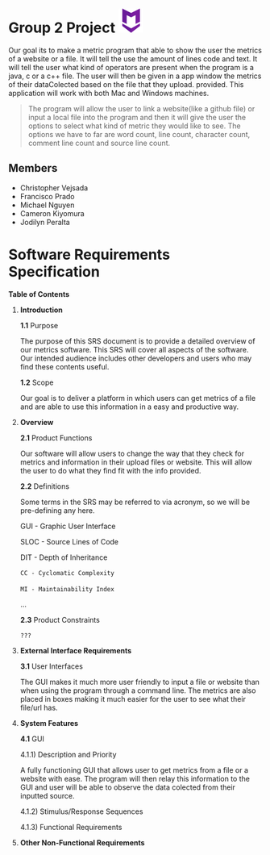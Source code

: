 # Group 2 Project  ![alt text](https://github.com/adam-p/markdown-here/raw/master/src/common/images/icon48.png "Logo Title Text 1")
Our goal its to make a metric program that able to show the user the metrics of a website or a file. It will
tell the use the amount of lines code and text. It will tell the user what kind of operators are present when the program is a java, c or a c++ file.
The user will then be given in a app window the metrics of their dataColected based on the file that they upload.
provided. This application will work with both Mac and Windows machines.
> The program will allow the user to link a website(like a github file) or input a local file into the program
and then it will give the user the options to select what kind of metric they would like to see. The options we have to far are
word count, line count, character count, comment line count and source line count.
## Members 
* Christopher Vejsada
* Francisco Prado
* Michael Nguyen
* Cameron Kiyomura
* Jodilyn Peralta

# Software Requirements Specification
**Table of Contents**
1. **Introduction**

   **1.1** Purpose

      The purpose of this SRS document is to provide a detailed overview of our metrics software. This SRS will cover all aspects of the software.
      Our intended audience includes other developers and users who may find these contents useful.

   **1.2** Scope

      Our goal is to deliver a platform in which users can get metrics of a file and are able to use this
      information in a easy and productive way.

2. **Overview**

   **2.1** Product Functions

      Our software will allow users to change the way that they check for metrics and information in their upload files or website. This will allow the user
      to do what they find fit with the info provided.
   
   **2.2** Definitions

   Some terms in the SRS may be referred to via acronym, so we will be pre-defining any here.

      GUI - Graphic User Interface

      SLOC - Source Lines of Code

      DIT - Depth of Inheritance

       CC - Cyclomatic Complexity

       MI - Maintainability Index

   ...
   
   **2.3** Product Constraints

       ???

3. **External Interface Requirements**

      **3.1** User Interfaces

      The GUI makes it much more user friendly to input a file or website than when using the program through a command line.
      The metrics are also placed in boxes making it much easier for the user to see what their file/url has.

4. **System Features**

   **4.1** GUI

      4.1.1) Description and Priority

      A fully functioning GUI that allows user to get metrics from a file or a website with ease.
      The program will then relay this information to the GUI and user will be able to observe the data colected
      from their inputted source.


      4.1.2) Stimulus/Response Sequences


      4.1.3) Functional Requirements

5. **Other Non-Functional Requirements**


